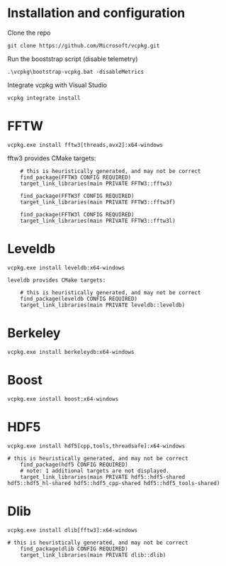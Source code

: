 # Installation and configuration
Clone the repo
```
git clone https://github.com/Microsoft/vcpkg.git
```
Run the booststrap script (disable telemetry)
```
.\vcpkg\bootstrap-vcpkg.bat -disableMetrics
```
Integrate vcpkg with Visual Studio
```
vcpkg integrate install
```

# FFTW
```
vcpkg.exe install fftw3[threads,avx2]:x64-windows
```

fftw3 provides CMake targets:
```
    # this is heuristically generated, and may not be correct
    find_package(FFTW3 CONFIG REQUIRED)
    target_link_libraries(main PRIVATE FFTW3::fftw3)

    find_package(FFTW3f CONFIG REQUIRED)
    target_link_libraries(main PRIVATE FFTW3::fftw3f)

    find_package(FFTW3l CONFIG REQUIRED)
    target_link_libraries(main PRIVATE FFTW3::fftw3l)
```

# Leveldb
```
vcpkg.exe install leveldb:x64-windows
```
```
leveldb provides CMake targets:

    # this is heuristically generated, and may not be correct
    find_package(leveldb CONFIG REQUIRED)
    target_link_libraries(main PRIVATE leveldb::leveldb)
```

# Berkeley
```
vcpkg.exe install berkeleydb:x64-windows
```

# Boost
```
vcpkg.exe install boost:x64-windows
```

# HDF5
```
vcpkg.exe install hdf5[cpp,tools,threadsafe]:x64-windows
```
```
# this is heuristically generated, and may not be correct
    find_package(hdf5 CONFIG REQUIRED)
    # note: 1 additional targets are not displayed.
    target_link_libraries(main PRIVATE hdf5::hdf5-shared hdf5::hdf5_hl-shared hdf5::hdf5_cpp-shared hdf5::hdf5_tools-shared)
```

# Dlib
```
vcpkg.exe install dlib[fftw3]:x64-windows
```
```
# this is heuristically generated, and may not be correct
    find_package(dlib CONFIG REQUIRED)
    target_link_libraries(main PRIVATE dlib::dlib)
```
